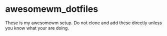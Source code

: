 # awesomewm_dotfiles
These is my awesomewm setup.
Do not clone and add these directly unless you know what your are doing.

